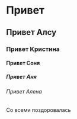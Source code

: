<!DOCTYPE html>
<html>
<body>

<h1>Привет</h1>

<h2>Привет Алсу</h2>

<h3>Привет Кристина</h3>

<h4>Привет Соня</h4>

<h5>Привет Аня</h5>

<h6>Привет Алена</h6>

<p>Со всеми поздоровалась</p>

</body>
</html>
